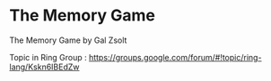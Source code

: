 The Memory Game
===============

The Memory Game by Gal Zsolt

Topic in Ring Group : https://groups.google.com/forum/#!topic/ring-lang/Kskn6IBEdZw

